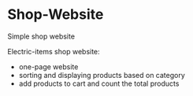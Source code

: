 # Shop-Website
Simple shop website

Electric-items shop website:
 - one-page website
 - sorting and displaying products based on category
 - add products to cart and count the total products
 
